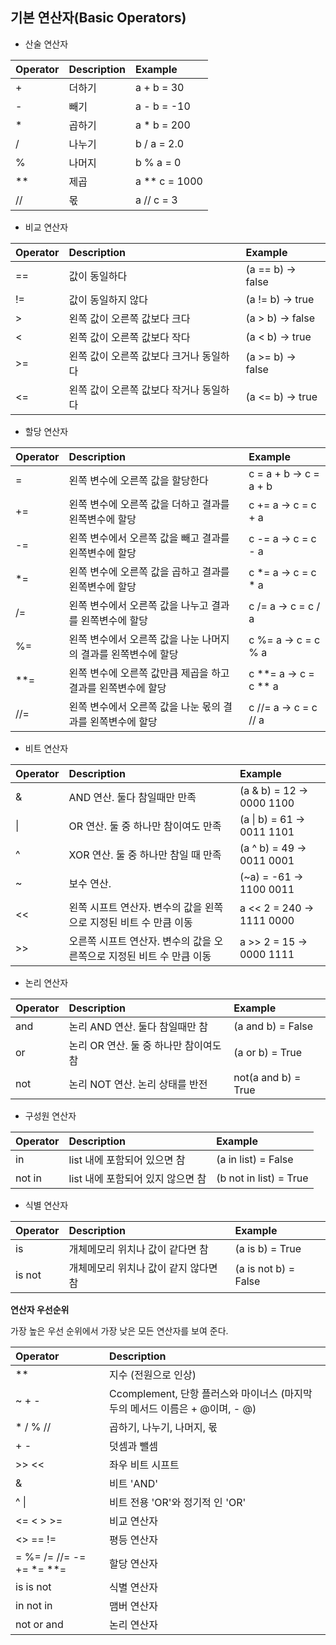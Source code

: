## 기본 연산자(Basic Operators)

- 산술 연산자

| Operator | Description | Example       |
| :------- | :---------- | :------------ |
| +        | 더하기      | a + b = 30    |
| -        | 빼기        | a - b = -10   |
| *        | 곱하기      | a * b = 200   |
| /        | 나누기      | b / a = 2.0   |
| %        | 나머지      | b % a = 0     |
| **       | 제곱        | a ** c = 1000 |
| //       | 몫          | a // c = 3    |

- 비교 연산자

| Operator | Description                             | Example          |
| :------- | :-------------------------------------- | :--------------- |
| ==       | 값이 동일하다                           | (a == b) → false |
| !=       | 값이 동일하지 않다                      | (a != b) → true  |
| >        | 왼쪽 값이 오른쪽 값보다 크다            | (a > b) → false  |
| <        | 왼쪽 값이 오른쪽 값보다 작다            | (a < b) → true   |
| >=       | 왼쪽 값이 오른쪽 값보다 크거나 동일하다 | (a >= b) → false |
| <=       | 왼쪽 값이 오른쪽 값보다 작거나 동일하다 | (a <= b) → true  |

- 할당 연산자

| Operator | Description                                                  | Example               |
| :------- | :----------------------------------------------------------- | :-------------------- |
| =        | 왼쪽 변수에 오른쪽 값을 할당한다                             | c = a + b → c = a + b |
| +=       | 왼쪽 변수에 오른쪽 값을 더하고 결과를 왼쪽변수에 할당        | c += a → c = c + a    |
| -=       | 왼쪽 변수에서 오른쪽 값을 빼고 결과를 왼쪽변수에 할당        | c -= a → c = c - a    |
| *=       | 왼쪽 변수에 오른쪽 값을 곱하고 결과를 왼쪽변수에 할당        | c *= a → c = c * a    |
| /=       | 왼쪽 변수에서 오른쪽 값을 나누고 결과를 왼쪽변수에 할당      | c /= a → c = c / a    |
| %=       | 왼쪽 변수에서 오른쪽 값을 나눈 나머지의 결과를 왼쪽변수에 할당 | c %= a → c = c % a    |
| **=      | 왼쪽 변수에 오른쪽 값만큼 제곱을 하고 결과를 왼쪽변수에 할당 | c **= a → c = c ** a  |
| //=      | 왼쪽 변수에서 오른쪽 값을 나눈 몫의 결과를 왼쪽변수에 할당   | c //= a → c = c // a  |

- 비트 연산자

| Operator | Description                                                  | Example                   |
| :------- | :----------------------------------------------------------- | :------------------------ |
| &        | AND 연산. 둘다 참일때만 만족                                 | (a & b) = 12 → 0000 1100  |
| \|       | OR 연산. 둘 중 하나만 참이여도 만족                          | (a \| b) = 61 → 0011 1101 |
| ^        | XOR 연산. 둘 중 하나만 참일 때 만족                          | (a ^ b) = 49 → 0011 0001  |
| ~        | 보수 연산.                                                   | (~a) = -61 → 1100 0011    |
| <<       | 왼쪽 시프트 연산자. 변수의 값을 왼쪽으로 지정된 비트 수 만큼 이동 | a << 2 = 240 → 1111 0000  |
| >>       | 오른쪽 시프트 연산자. 변수의 값을 오른쪽으로 지정된 비트 수 만큼 이동 | a >> 2 = 15 → 0000 1111   |

- 논리 연산자

| Operator | Description                            | Example             |
| :------- | :------------------------------------- | :------------------ |
| and      | 논리 AND 연산. 둘다 참일때만 참        | (a and b) = False   |
| or       | 논리 OR 연산. 둘 중 하나만 참이여도 참 | (a or b) = True     |
| not      | 논리 NOT 연산. 논리 상태를 반전        | not(a and b) = True |

- 구성원 연산자

| Operator | Description                       | Example                |
| :------- | :-------------------------------- | :--------------------- |
| in       | list 내에 포함되어 있으면 참      | (a in list) = False    |
| not in   | list 내에 포함되어 있지 않으면 참 | (b not in list) = True |

- 식별 연산자

| Operator | Description                           | Example              |
| :------- | :------------------------------------ | :------------------- |
| is       | 개체메모리 위치나 값이 같다면 참      | (a is b) = True      |
| is not   | 개체메모리 위치나 값이 같지 않다면 참 | (a is not b) = False |





__연산자 우선순위__

가장 높은 우선 순위에서 가장 낮은 모든 연산자를 보여 준다.

| Operator                 | Description                                                  |
| :----------------------- | :----------------------------------------------------------- |
| **                       | 지수 (전원으로 인상)                                         |
| ~ + -                    | Ccomplement, 단항 플러스와 마이너스 (마지막 두의 메서드 이름은 + @이며, - @) |
| * / % //                 | 곱하기, 나누기, 나머지, 몫                                   |
| + -                      | 덧셈과 뺄셈                                                  |
| >> <<                    | 좌우 비트 시프트                                             |
| &                        | 비트 'AND'                                                   |
| ^ \|                     | 비트 전용 'OR'와 정기적 인 'OR'                              |
| <= < > >=                | 비교 연산자                                                  |
| <> == !=                 | 평등 연산자                                                  |
| = %= /= //= -= += *= **= | 할당 연산자                                                  |
| is is not                | 식별 연산자                                                  |
| in not in                | 맴버 연산자                                                  |
| not or and               | 논리 연산자                                                  |